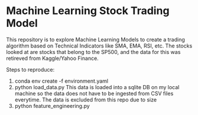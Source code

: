 <h1>Machine Learning Stock Trading Model</h1>

This repository is to explore Machine Learning Models to create a trading algorithm based on Technical Indicators like SMA, EMA, RSI, etc.
The stocks looked at are stocks that belong to the SP500, and the data for this was retireved from Kaggle/Yahoo Finance.

Steps to reproduce:
1) conda env create -f environment.yaml
2) python load_data.py
    This data is loaded into a sqlite DB on my local machine so the data does not have to be ingested from CSV files everytime. The data is excluded from this repo due to size
3) python feature_engineering.py